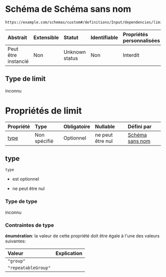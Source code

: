 # Schéma de Schéma sans nom

```txt
https://example.com/schemas/custom#/definitions/Input/dependencies/limit
```



| Abstrait            | Extensible | Statut         | Identifiable | Propriétés personnalisées | Propriétés Additionnelles | Limites d'accès | Défini dans                                                                        |
| :------------------ | :--------- | :------------- | :----------- | :------------------------ | :------------------------ | :-------------- | :--------------------------------------------------------------------------------- |
| Peut être instancié | Non        | Unknown status | Non          | Interdit                  | Autorisé                  | aucun           | [FRW.form.schema.json\*](../out/FRW.form.schema.json "ouvrir le schéma d'origine") |

## Type de limit

inconnu

# Propriétés de limit

| Propriété     | Type         | Obligatoire | Nullable         | Défini par                                                                                                                                                                |
| :------------ | :----------- | :---------- | :--------------- | :------------------------------------------------------------------------------------------------------------------------------------------------------------------------ |
| [type](#type) | Non spécifié | Optionnel   | ne peut être nul | [Schéma sans nom](frw-definitions-input-dependencies-limit-properties-type.md "https://example.com/schemas/custom#/definitions/Input/dependencies/limit/properties/type") |

## type



`type`

*   est optionnel

*   ne peut être nul

### Type de type

inconnu

### Contraintes de type

**énumération**: la valeur de cette propriété doit être égale à l'une des valeurs suivantes:

| Valeur              | Explication |
| :------------------ | :---------- |
| `"group"`           |             |
| `"repeatableGroup"` |             |
